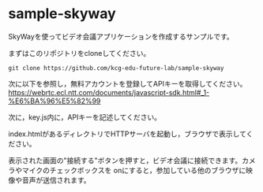 # sample-skyway

SkyWayを使ってビデオ会議アプリケーションを作成するサンプルです。

まずはこのリポジトリをcloneしてください。
```
git clone https://github.com/kcg-edu-future-lab/sample-skyway
```

次に以下を参照し，無料アカウントを登録してAPIキーを取得してください。
https://webrtc.ecl.ntt.com/documents/javascript-sdk.html#_1-%E6%BA%96%E5%82%99

次に，key.js内に，APIキーを記述してください。

index.htmlがあるディレクトリでHTTPサーバを起動し，ブラウザで表示してください。

表示された画面の"接続する"ボタンを押すと，ビデオ会議に接続できます。カメラやマイクのチェックボックスを
onにすると，参加している他のブラウザに映像や音声が送信されます。


